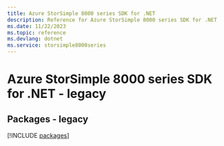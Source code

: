 ```yaml
---
title: Azure StorSimple 8000 series SDK for .NET
description: Reference for Azure StorSimple 8000 series SDK for .NET
ms.date: 11/22/2023
ms.topic: reference
ms.devlang: dotnet
ms.service: storsimple8000series
---
```

# Azure StorSimple 8000 series SDK for .NET - legacy
## Packages - legacy
[!INCLUDE [packages](storsimple-8000-series-index.md)]